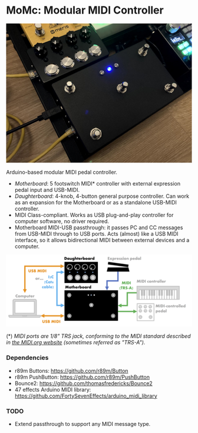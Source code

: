 # MoMc: Modular MIDI Controller

![Controller image](https://raw.githubusercontent.com/jpcarrascal/MoMc/main/MoMc.png)

Arduino-based modular MIDI pedal controller.

* *Motherboard*: 5 footswitch MIDI* controller with external expression pedal input and USB-MIDI.
* *Daughterboard*: 4-knob, 4-button general purpose controller. Can work as an expansion for the Motherboard or as a standalone USB-MIDI controller.
* MIDI Class-compliant. Works as USB plug-and-play controller for computer software, no driver required.
* Motherboard MIDI-USB passthrough: it passes PC and CC messages from USB-MIDI through to USB ports. Acts (almost) like a USB MIDI interface, so it allows bidirectional MIDI between external devices and a computer.

![Block diagram](https://raw.githubusercontent.com/jpcarrascal/MoMc/main/MoMc-BlockDiagram.png)

(*) _MIDI ports are 1/8" TRS jack, conforming to the MIDI standard described in [the MIDI.org website](https://www.midi.org/specifications/midi-transports-specifications/specification-for-use-of-trs-connectors-with-midi-devices-2) (sometimes referred as "TRS-A")._

### Dependencies
- r89m Buttons: https://github.com/r89m/Button
- r89m PushButton: https://github.com/r89m/PushButton
- Bounce2: https://github.com/thomasfredericks/Bounce2
- 47 effects Arduino MIDI library: https://github.com/FortySevenEffects/arduino_midi_library

### TODO
- Extend passthrough to support any MIDI message type.